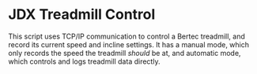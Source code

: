 # JDX Treadmill Control

This script uses TCP/IP communication to control a Bertec treadmill, and record its current speed and incline settings. It has a manual mode, which only records the speed the treadmill *should* be at, and automatic mode, which controls and logs treadmill data directly. 
